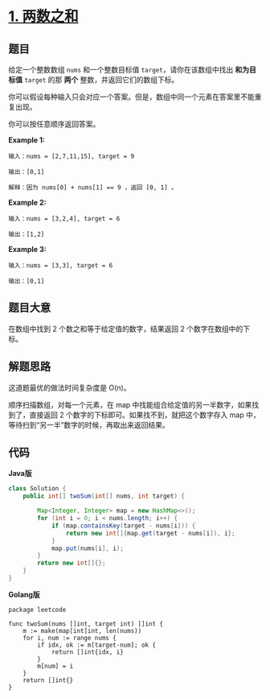 # [1. 两数之和](https://leetcode-cn.com/problems/two-sum/)

## 题目

给定一个整数数组 `nums` 和一个整数目标值 `target`，请你在该数组中找出 **和为目标值** `target`  的那 **两个** 整数，并返回它们的数组下标。

你可以假设每种输入只会对应一个答案。但是，数组中同一个元素在答案里不能重复出现。

你可以按任意顺序返回答案。

**Example 1:**

```
输入：nums = [2,7,11,15], target = 9

输出：[0,1]

解释：因为 nums[0] + nums[1] == 9 ，返回 [0, 1] 。
```

**Example 2:**

```
输入：nums = [3,2,4], target = 6

输出：[1,2]
```

**Example 3:**

```
输入：nums = [3,3], target = 6

输出：[0,1]
```


## 题目大意

在数组中找到 2 个数之和等于给定值的数字，结果返回 2 个数字在数组中的下标。

## 解题思路

这道题最优的做法时间复杂度是 O(n)。

顺序扫描数组，对每一个元素，在 map 中找能组合给定值的另一半数字，如果找到了，直接返回 2 个数字的下标即可。如果找不到，就把这个数字存入 map 中，等待扫到“另一半”数字的时候，再取出来返回结果。

## 代码

**Java版**

```java
class Solution {
    public int[] twoSum(int[] nums, int target) {

        Map<Integer, Integer> map = new HashMap<>();
        for (int i = 0; i < nums.length; i++) {
            if (map.containsKey(target - nums[i])) {
                return new int[]{map.get(target - nums[i]), i};
            }
            map.put(nums[i], i);
        }
        return new int[]{};
    }
}
```

**Golang版**

```
package leetcode

func twoSum(nums []int, target int) []int {
	m := make(map[int]int, len(nums))
	for i, num := range nums {
		if idx, ok := m[target-num]; ok {
			return []int{idx, i}
		}
		m[num] = i
	}
	return []int{}
}
```